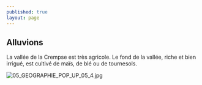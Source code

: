 ```yaml
---
published: true
layout: page
---
```




## Alluvions

La vallée de la Crempse est très agricole. Le fond de la vallée, riche et bien irrigué, est cultivé de maïs, de blé ou de tournesols.

![05_GEOGRAPHIE_POP_UP_05_4.jpg]({{site.baseurl}}/data/images/5/geographie/05_GEOGRAPHIE_POP_UP_05_4.jpg)
